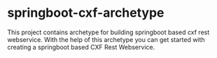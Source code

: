 # springboot-cxf-archetype
This project contains archetype for building springboot based cxf rest webservice.
With the help of this archetype you can get started with creating a springboot based CXF Rest Webservice.
